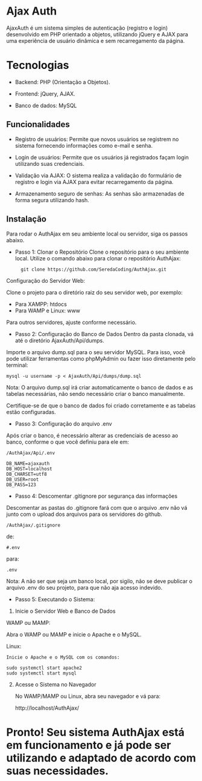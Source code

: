 
# Ajax Auth

AjaxAuth é um sistema simples de autenticação (registro e login) desenvolvido em PHP orientado a objetos, utilizando jQuery e AJAX para uma experiência de usuário dinâmica e sem recarregamento da página.

# Tecnologias

- Backend: PHP (Orientação a Objetos).

- Frontend: jQuery, AJAX.

- Banco de dados: MySQL

## Funcionalidades
- Registro de usuários: Permite que novos usuários se registrem no sistema fornecendo informações como e-mail e senha.

- Login de usuários: Permite que os usuários já registrados façam login utilizando suas credenciais.

- Validação via AJAX: O sistema realiza a validação do formulário de registro e login via AJAX para evitar recarregamento da página.

- Armazenamento seguro de senhas: As senhas são armazenadas de forma segura utilizando hash.
## Instalação

Para rodar o AuthAjax em seu ambiente local ou servidor, siga os passos abaixo.

- Passo 1: Clonar o Repositório
Clone o repositório para o seu ambiente local. Utilize o comando abaixo para clonar o repositório AuthAjax:

        git clone https://github.com/SeredaCoding/AuthAjax.git

Configuração do Servidor Web:

Clone o projeto para o diretório raiz do seu servidor web, por exemplo:

- Para XAMPP: htdocs
- Para WAMP e Linux: www

Para outros servidores, ajuste conforme necessário.

- Passo 2: Configuração do Banco de Dados
Dentro da pasta clonada, vá até o diretório AjaxAuth/Api/dumps.

Importe o arquivo dump.sql para o seu servidor MySQL. Para isso, você pode utilizar ferramentas como phpMyAdmin ou fazer isso diretamente pelo terminal:


    mysql -u username -p < AjaxAuth/Api/dumps/dump.sql

Nota: O arquivo dump.sql irá criar automaticamente o banco de dados e as tabelas necessárias, não sendo necessário criar o banco manualmente.

Certifique-se de que o banco de dados foi criado corretamente e as tabelas estão configuradas.

- Passo 3: Configuração do arquivo .env

Após criar o banco, é necessário alterar as credenciais de acesso ao banco, conforme o que você definiu para ele em:

    /AuthAjax/Api/.env

    DB_NAME=ajaxauth
    DB_HOST=localhost
    DB_CHARSET=utf8
    DB_USER=root
    DB_PASS=123

- Passo 4: Descomentar .gitignore por segurança das informações

Descomentar as pastas do .gitignore fará com que o arquivo .env não vá junto com o upload dos arquivos para os servidores do github.

    /AuthAjax/.gitignore   

de:

    #.env

para:

    .env

Nota: A não ser que seja um banco local, por sigilo, não se deve publicar o arquivo .env do seu projeto, para que não aja acesso indevido.

- Passo 5: Executando o Sistema:

1. Inicie o Servidor Web e Banco de Dados

WAMP ou MAMP:

Abra o WAMP ou MAMP e inicie o Apache e o MySQL.

Linux:

    Inicie o Apache e o MySQL com os comandos:

    sudo systemctl start apache2
    sudo systemctl start mysql

2. Acesse o Sistema no Navegador

    No WAMP/MAMP ou Linux, abra seu navegador e vá para:

    http://localhost/AuthAjax/



# Pronto! Seu sistema AuthAjax está em funcionamento e já pode ser utilizando e adaptado de acordo com suas necessidades.


